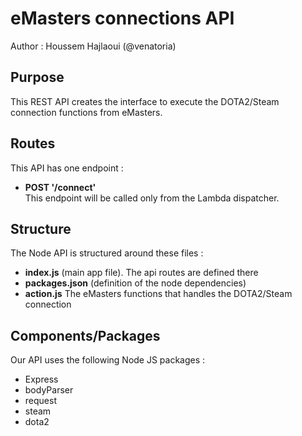 # eMasters connections API

Author : Houssem Hajlaoui (@venatoria)

## Purpose

This REST API creates the interface to execute the DOTA2/Steam connection functions from eMasters.  

## Routes

This API has one endpoint :

-   **POST '/connect'**<br>
    This endpoint will be called only from the Lambda dispatcher.

## Structure

The Node API is structured around these files :

-   **index.js** (main app file). The api routes are defined there
-   **packages.json** (definition of the node dependencies)
-   **action.js** The eMasters functions that handles the DOTA2/Steam connection

## Components/Packages

Our API uses the following Node JS packages :

-   Express
-   bodyParser
-   request
-   steam
-   dota2 
